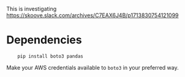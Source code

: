 This is investigating https://skoove.slack.com/archives/C7EAX6J4B/p1713830754121099

# Dependencies

```
	pip install boto3 pandas
```

Make your AWS credentials available to `boto3` in your preferred way.